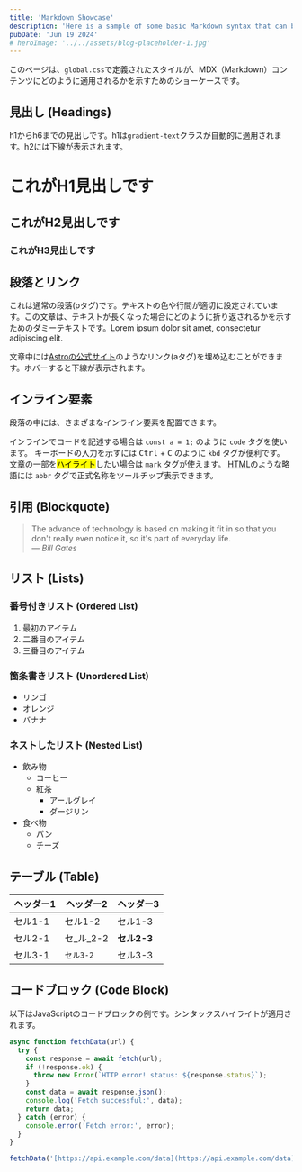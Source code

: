 ```yaml
---
title: 'Markdown Showcase'
description: 'Here is a sample of some basic Markdown syntax that can be used when writing Markdown content in Astro.'
pubDate: 'Jun 19 2024'
# heroImage: '../../assets/blog-placeholder-1.jpg'
---
```


このページは、`global.css`で定義されたスタイルが、MDX（Markdown）コンテンツにどのように適用されるかを示すためのショーケースです。

## 見出し (Headings)

h1からh6までの見出しです。h1は`gradient-text`クラスが自動的に適用されます。h2には下線が表示されます。

# これがH1見出しです

## これがH2見出しです

### これがH3見出しです

## 段落とリンク

これは通常の段落(pタグ)です。テキストの色や行間が適切に設定されています。この文章は、テキストが長くなった場合にどのように折り返されるかを示すためのダミーテキストです。Lorem ipsum dolor sit amet, consectetur adipiscing elit.

文章中には[Astroの公式サイト](https://astro.build)のようなリンク(aタグ)を埋め込むことができます。ホバーすると下線が表示されます。

## インライン要素

段落の中には、さまざまなインライン要素を配置できます。

インラインでコードを記述する場合は `const a = 1;` のように `code` タグを使います。
キーボードの入力を示すには <kbd>Ctrl</kbd> + <kbd>C</kbd> のように `kbd` タグが便利です。
文章の一部を<mark>ハイライト</mark>したい場合は `mark` タグが使えます。
<abbr title="HyperText Markup Language">HTML</abbr>のような略語には `abbr` タグで正式名称をツールチップ表示できます。

## 引用 (Blockquote)

> The advance of technology is based on making it fit in so that you don't really even notice it, so it's part of everyday life.  
> — <cite>Bill Gates</cite>

## リスト (Lists)

### 番号付きリスト (Ordered List)

1.  最初のアイテム
2.  二番目のアイテム
3.  三番目のアイテム

### 箇条書きリスト (Unordered List)

- リンゴ
- オレンジ
- バナナ

### ネストしたリスト (Nested List)

- 飲み物
  - コーヒー
  - 紅茶
    - アールグレイ
    - ダージリン
- 食べ物
  - パン
  - チーズ

## テーブル (Table)

| ヘッダー1 | ヘッダー2   | ヘッダー3   |
| --------- | ----------- | ----------- |
| セル1-1   | セル1-2     | セル1-3     |
| セル2-1   | セ\_ル\_2-2 | **セル2-3** |
| セル3-1   | `セル3-2`   | セル3-3     |

## コードブロック (Code Block)

以下はJavaScriptのコードブロックの例です。シンタックスハイライトが適用されます。

```javascript
async function fetchData(url) {
  try {
    const response = await fetch(url);
    if (!response.ok) {
      throw new Error(`HTTP error! status: ${response.status}`);
    }
    const data = await response.json();
    console.log('Fetch successful:', data);
    return data;
  } catch (error) {
    console.error('Fetch error:', error);
  }
}

fetchData('[https://api.example.com/data](https://api.example.com/data)');
```
